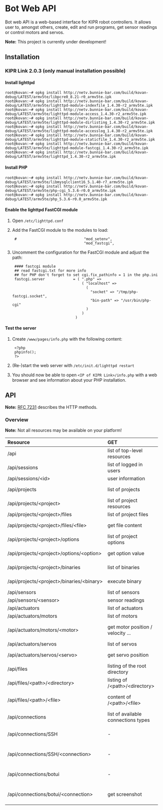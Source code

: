 Bot Web API
===========

Bot web API is a web-based interface for KIPR robot controllers. It allows user to, amongst others, create, edit and run programs, get sensor readings or control motors and servos.

**Note:** This project is currently under development!

Installation
------------

### KIPR Link 2.0.3 (only manual installation possible)

#### Install lighttpd

```Shell
root@kovan:~# opkg install http://netv.bunnie-bar.com/build/kovan-debug/LATEST/armv5te/libpcre0_8.21-r0_armv5te.ipk
root@kovan:~# opkg install http://netv.bunnie-bar.com/build/kovan-debug/LATEST/armv5te/lighttpd-module-indexfile_1.4.30-r2_armv5te.ipk
root@kovan:~# opkg install http://netv.bunnie-bar.com/build/kovan-debug/LATEST/armv5te/lighttpd-module-access_1.4.30-r2_armv5te.ipk
root@kovan:~# opkg install http://netv.bunnie-bar.com/build/kovan-debug/LATEST/armv5te/lighttpd-module-dirlisting_1.4.30-r2_armv5te.ipk
root@kovan:~# opkg install http://netv.bunnie-bar.com/build/kovan-debug/LATEST/armv5te/lighttpd-module-accesslog_1.4.30-r2_armv5te.ipk
root@kovan:~# opkg install http://netv.bunnie-bar.com/build/kovan-debug/LATEST/armv5te/lighttpd-module-staticfile_1.4.30-r2_armv5te.ipk
root@kovan:~# opkg install http://netv.bunnie-bar.com/build/kovan-debug/LATEST/armv5te/lighttpd-module-fastcgi_1.4.30-r2_armv5te.ipk
root@kovan:~# opkg install http://netv.bunnie-bar.com/build/kovan-debug/LATEST/armv5te/lighttpd_1.4.30-r2_armv5te.ipk
```

#### Install PHP
```Shell
root@kovan:~# opkg install http://netv.bunnie-bar.com/build/kovan-debug/LATEST/armv5te/libmysqlclient16_5.1.40-r7_armv5te.ipk
root@kovan:~# opkg install http://netv.bunnie-bar.com/build/kovan-debug/LATEST/armv5te/php-cgi_5.3.6-r0.0_armv5te.ipk
root@kovan:~# opkg install http://netv.bunnie-bar.com/build/kovan-debug/LATEST/armv5te/php_5.3.6-r0.0_armv5te.ipk
```

#### Enable the lighttpd FastCGI module
1. Open `/etc/lighttpd.conf`
2. Add the FastCGI module to the modules to load:

        #                               "mod_setenv",                                  
                                        "mod_fastcgi",  
3. Uncomment the configuration for the FastCGI module and adjust the path:

        #### fastcgi module                                                
        ## read fastcgi.txt for more info                          
        ## for PHP don't forget to set cgi.fix_pathinfo = 1 in the php.ini
        fastcgi.server             = ( ".php" =>                                     
                                       ( "localhost" =>   
                                         (                
                                           "socket" => "/tmp/php-fastcgi.socket",
                                           "bin-path" => "/usr/bin/php-cgi"
                                         )                             
                                       )                               
                                    )

#### Test the server
1. Create `/www/pages/info.php` with the following content:

        <?php
        phpinfo();
        ?>
2. (Re-)start the web server with `/etc/init.d/lighttpd restart`
3. You should now be able to open `<IP of KIPR Link>/info.php` with a web browser and see information about your PHP installation.

API
---

**Note:** [RFC 7231](http://tools.ietf.org/html/rfc7231#section-4.3) describes the HTTP methods.

### Overview

**Note:** Not all resources may be available on your platform!

Resource                                               | GET           | POST          | PUT           | DELETE 
:------------------------------------------------------|:--------------|:--------------|:--------------|:--------------
/api                                                   | list of top-level resources | - | - | -
/api/sessions                                          | list of logged in users | login | - | logout all
/api/sessions/&lt;id&gt;                               | user information | - | - | logout
/api/projects                                          | list of projects | create project | - | delete all projects
/api/projects/&lt;project&gt;                          | list of project resources | - | - | delete &lt;project&gt;
/api/projects/&lt;project&gt;/files                    | list of project files | add file | - | delete all files
/api/projects/&lt;project&gt;/files/&lt;file&gt;       | get file content | - | update &lt;file&gt; | delete &lt;file&gt;
/api/projects/&lt;project&gt;/options                  | list of project options | - | - | -
/api/projects/&lt;project&gt;/options/&lt;option&gt;   | get option value | - | set option value | -
/api/projects/&lt;project&gt;/binaries                 | list of binaries | compile binary | - | delete all binaries
/api/projects/&lt;project&gt;/binaries/&lt;binary&gt;  | execute binary | - | recompile binary | delete binary
/api/sensors                                           | list of sensors | - | - | -
/api/sensors/&lt;sensor&gt;                            | sensor readings | - | - | - 
/api/actuators                                         | list of actuators | - | - | -
/api/actuators/motors                                  | list of motors | - | - | -
/api/actuators/motors/&lt;motor&gt;                    | get motor position / velocity ... | - | set position / velocity ... | - 
/api/actuators/servos                                  | list of servos | - | - | -
/api/actuators/servos/&lt;servo&gt;                    | get servo position | - | set position | - 
/api/files                                             | listing of the root directory | add file/directory | - | remove /*
/api/files/&lt;path&gt;/&lt;directory&gt;              | listing of /&lt;path&gt;/&lt;directory&gt; | add file/directory | - | remove /&lt;path&gt;/&lt;directory&gt;
/api/files/&lt;path&gt;/&lt;file&gt;                   | content of /&lt;path&gt;/&lt;file&gt; | - | set/update file content | remove file
/api/connections                                       | list of available connections types | - | - | -
/api/connections/SSH                                   | - | establish new connection | - | close all ssh connections
/api/connections/SSH/&lt;connection&gt;                | - | - | execute remote command | close connection
/api/connections/botui                                 | - | establish new connection | - | close all botui connections
/api/connections/botui/&lt;connection&gt;              | get screenshot | - | send mouse events | close connection

### 



